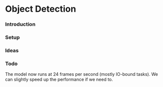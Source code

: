 # Object Detection
### Introduction

### Setup

### Ideas

### Todo
The model now runs at 24 frames per second (mostly IO-bound tasks). We can slightly speed up the performance if we need to.
